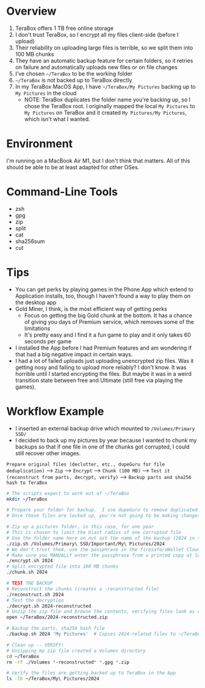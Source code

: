 # Overview
1. TeraBox offers 1 TB free online storage
2. I don't trust TeraBox, so I encrypt all my files client-side (before I upload)
3. Their reliability on uploading large files is terrible, so we split them into 100 MB chunks
4. They have an automatic backup feature for certain folders, so it retries on failure and automatically uploads new files or on file changes
5. I've chosen `~/TeraBox` to be the working folder
6. `~/TeraBox` is not backed up to TeraBox directly
7. In my TeraBox MacOS App, I have `~/TeraBox/My Pictures` backing up to `My Pictures` in the cloud
    - NOTE: TeraBox duplicates the folder name you're backing up, so I chose the TeraBox root.  I originally mapped the local `My Pictures` to `My Pictures` on TeraBox and it created `My Pictures/My Pictures`, which isn't what I wanted.

# Environment
I'm running on a MacBook Air M1, but I don't think that matters.  All of this should be able to be at least adapted for other OSes.

# Command-Line Tools
- zsh
- gpg
- zip
- split
- cat
- sha256sum
- cut

# Tips
- You can get perks by playing games in the Phone App which extend to Application installs, too, though I haven't found a way to play them on the desktop app
- Gold Miner, I think, is the most efficient way of getting perks
    - Focus on getting the big Gold chunk at the bottom.  It has a chance of giving you days of Premium service, which removes some of the limitations
    - It's pretty easy and I find it a fun game to play and it only takes 60 seconds per game
- I installed the App before I had Premium features and am wondering if that had a big negative impact in certain ways.
- I had a lot of failed uploads just uploading unencrypted zip files.  Was it getting nosy and failing to upload more reliably?  I don't know.  It was horrible until I started encrypting the files.  But maybe it was in a weird transition state between free and Ultimate (still free via playing the games).

# Workflow Example
- I inserted an external backup drive which mounted to `/Volumes/Primary SSD/`
- I decided to back up my pictures by year because I wanted to chunk my backups so that if one file in one of the chunks got corrupted, I could still recover other images.

`Prepare original files (declutter, etc., dupeGuru for file deduplication)` --> `Zip` --> `Encrypt` --> `Chunk (100 MB)` --> `Test it (reconstruct from parts, decrypt, verify)` --> `Backup parts and sha256 hash to TeraBox`

```bash
# The scripts expect to work out of ~/TeraBox
mkdir ~/TeraBox

# Prepare your folder for backup.  I use dupeGuru to remove duplicated files/photos.
# Once these files are locked up, you're not going to be making changes unless you want to upload the whole batch (2024 in this case) again.

# Zip up a pictures folder, in this case, for one year
# This is chosen to limit the blast radius of one corrupted file
# Use the folder name here on out ast the name of the backup (2024 in this case)
./zip.sh /Volumes/Primary\ SSD/Important/My\ Pictures/2024
# We don't trust them, use the passphrase in the firesafe/aWallet Cloud
# Make sure you MANUALLY enter the passphrase from a printed copy at least once to verify you can decrypt if all you have is that physical copy
./encrypt.sh 2024
# Split encrypted file into 100 MB chunks
./chunk.sh 2024

# TEST THE BACKUP
# Reconstruct the chunks (creates a -reconstructed file)
./reconstruct.sh 2024
# Test the decryption
./decrypt.sh 2024-reconstructed
# Unzip the zip file and browse the contents, verifying files look as expected
open ~/TeraBox/2024-reconstructed.zip

# Backup the parts, sha256 hash file
./backup.sh 2024 'My Pictures'  # Copies 2024-related files to ~/TeraBox/My Pictures, which TeraBox will automatically back up

# Clean up -- VERIFY!
# Unzipping my zip file created a Volumes directory
cd ~/TeraBox
rm -rf ./Volumes *-reconstructed* *.gpg *.zip

# Verify the files are getting backed up to TeraBox in the App
ls -lh ~/TeraBox/My\ Pictures/2024
```